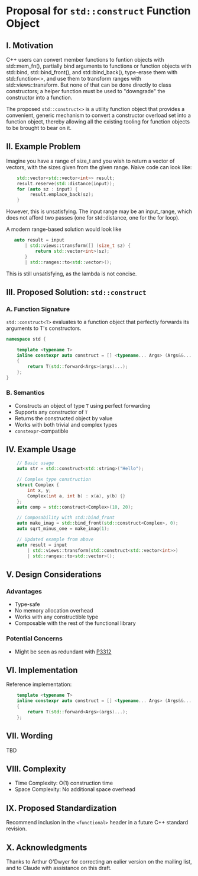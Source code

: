 # Proposal for `std::construct` Function Object

## I. Motivation

C++ users can convert member functions to funtion objects with std::mem_fn(),
partially bind arguments to functions or function objects with std::bind,
std::bind_front(), and std::bind_back(), type-erase them with std::function<>,
and use them to transform ranges with std::views::transform. But none
of that can be done directly to class constructors; a helper function
must be used to "downgrade" the constructor into a function.

The proposed `std::construct<>` is a utility function object that provides
a convenient, generic mechanism to convert a constructor overload set into
a function object, thereby allowing all the existing tooling for function
objects to be brought to bear on it.

## II. Example Problem

Imagine you have a range of size_t and you wish to return
a vector of vectors, with the sizes given from the given range.
Naive code can look like:

```c++
    std::vector<std::vector<int>> result;
    result.reserve(std::distance(input));
    for (auto sz : input) {
         result.emplace_back(sz);
    }
```

However, this is unsatisfying. The input range may be an input_range,
which does not afford two passes (one for std::distance, one for the for
loop).

A modern range-based solution would look like

```c++
   auto result = input
       | std::views::transform([] (size_t sz) {
           return std::vector<int>(sz);
       }
       | std::ranges::to<std::vector>();
```

This is still unsatisfying, as the lambda is not concise.

## III. Proposed Solution: `std::construct`

### A. Function Signature

`std::construct<T>` evaluates to a function object that perfectly
forwards its arguments to T's constructors.

```c++
namespace std {

    template <typename T>
    inline constexpr auto construct = [] <typename... Args> (Args&&... args) -> T
    {
        return T(std::forward<Args>(args)...);
    };
}
```

### B. Semantics

- Constructs an object of type `T` using perfect forwarding
- Supports any constructor of `T`
- Returns the constructed object by value
- Works with both trivial and complex types
- `constexpr`-compatible

## IV. Example Usage

```c++
    // Basic usage
    auto str = std::construct<std::string>("Hello");

    // Complex type construction
    struct Complex {
        int x, y;
        Complex(int a, int b) : x(a), y(b) {}
    };
    auto comp = std::construct<Complex>(10, 20);

    // Composability with std::bind_front
    auto make_imag = std::bind_front(std::construct<Complex>, 0);
    auto sqrt_minus_one = make_imag(1);

    // Updated example from above
    auto result = input
        | std::views::transform(std::construct<std::vector<int>>)
        | std::ranges::to<std::vector>();

```

## V. Design Considerations

### Advantages
- Type-safe
- No memory allocation overhead
- Works with any constructible type
- Composable with the rest of the functional library

### Potential Concerns
- Might be seen as redundant with [P3312](https://www.open-std.org/jtc1/sc22/wg21/docs/papers/2025/p3312r1.pdf)

## VI. Implementation

Reference implementation:
```cpp
    template <typename T>
    inline constexpr auto construct = [] <typename... Args> (Args&&... args) -> T
    {
        return T(std::forward<Args>(args)...);
    };
```

## VII. Wording

TBD

## VIII. Complexity

- Time Complexity: O(1) construction time
- Space Complexity: No additional space overhead

## IX. Proposed Standardization

Recommend inclusion in the `<functional>` header in a future C++ standard revision.

## X. Acknowledgments

Thanks to Arthur O'Dwyer for correcting an ealier version on the mailing list, and
to Claude with assistance on this draft.